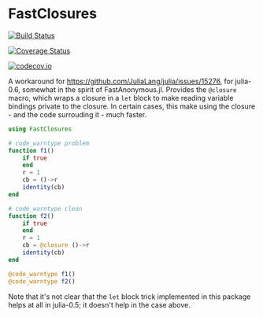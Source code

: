 # FastClosures

[![Build Status](https://travis-ci.org/c42f/FastClosures.jl.svg?branch=master)](https://travis-ci.org/c42f/FastClosures.jl)

[![Coverage Status](https://coveralls.io/repos/c42f/FastClosures.jl/badge.svg?branch=master&service=github)](https://coveralls.io/github/c42f/FastClosures.jl?branch=master)

[![codecov.io](http://codecov.io/github/c42f/FastClosures.jl/coverage.svg?branch=master)](http://codecov.io/github/c42f/FastClosures.jl?branch=master)


A workaround for https://github.com/JuliaLang/julia/issues/15276, for julia-0.6,
somewhat in the spirit of FastAnonymous.jl.  Provides the `@closure` macro,
which wraps a closure in a `let` block to make reading variable bindings private
to the closure.  In certain cases, this make using the closure - and the code
surrouding it - much faster.

```julia
using FastClosures

# code_warntype problem
function f1()
    if true
    end
    r = 1
    cb = ()->r
    identity(cb)
end

# code_warntype clean
function f2()
    if true
    end
    r = 1
    cb = @closure ()->r
    identity(cb)
end

@code_warntype f1()
@code_warntype f2()
```

Note that it's not clear that the `let` block trick implemented in this package
helps at all in julia-0.5; it doesn't help in the case above.
